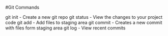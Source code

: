 #Git Commands

git init - Create a new git repo
git status -  View the changes to your project code
git add - Add files to staging area
git commit - Creates a new commit with files form staging area
git log - View recent commits